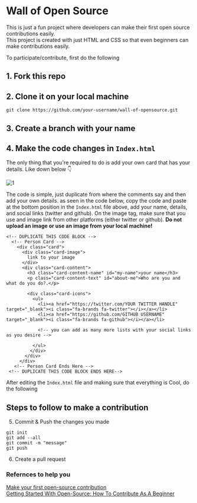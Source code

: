 # Wall of Open Source
This is just a fun project where developers can make their first open source contributions easily.  
This project is created with just HTML and CSS so that even beginners can make contributions easily.  

To participate/contribute, first do the following

## 1. Fork this repo 
## 2. Clone it on your local machine
```
git clone https://github.com/your-username/wall-of-opensource.git
```
## 3. Create a branch with your name
## 4. Make the code changes in `Index.html`


The only thing that you're required to do is add your own card that has your details. Like down below :point_down:

![1](https://user-images.githubusercontent.com/83160332/180177578-8bfa6b2e-424f-4496-8e94-44bf7c4f7237.jpeg)


The code is simple, just duplicate from where the comments say and then add your own details. as seen in the code below, copy the code and paste at the bottom position in the `Index.html` file above, add your name, details, and social links (twitter and github). On the image tag, make sure that you use and image link from other platforms (either twitter or github). **Do not upload an image or use an image from your local machine!**
```
<!-- DUPLICATE THIS CODE BLOCK -->
  <!-- Person Card -->
    <div class="card">
      <div class="card-image">
        link to your image
      </div>
      <div class="card-content">
        <h3 class="card-content-name" id="my-name">your name</h3>
        <p class="card-content-text" id="about-me">Who are you and what do you do?.</p>

        <div class="card-icons">
          <ul>
            <li><a href="https://twitter.com/YOUR TWITTER HANDLE" target="_blank"><i class="fa-brands fa-twitter"></i></a></li>
            <li><a href="https://github.com/GITHUB USERNAME" target="_blank"><i class="fa-brands fa-github"></i></a></li>
            
            <!-- you can add as many more lists with your social links as you desire -->
            
          </ul>
         </div>
       </div>
     </div>
   <!-- Person Card Ends Here -->
 <!-- DUPLICATE THIS CODE BLOCK ENDS HERE-->

```
After editing the `Index.html` file and making sure that everything is Cool, do the following

## Steps to follow to make a contribution  

5. Commit & Push the changes you made
```
git init 
git add --all
git commit -m "message"
git push
```
6. Create a pull request

### Refernces to help you 
[Make your first open-source contribution](https://tech.dineshs91.com/first-open-source-contribution)  
[Getting Started With Open-Source: How To Contribute As A Beginner](https://catalins.tech/getting-started-with-open-source-how-to-contribute-as-a-beginner) 
